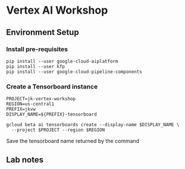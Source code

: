 # Vertex AI Workshop


## Environment Setup

### Install pre-requisites

```
pip install --user google-cloud-aiplatform
pip install --user kfp
pip install --user google-cloud-pipeline-components
```

### Create a Tensorboard instance

```
PROJECT=jk-vertex-workshop
REGION=us-central1
PREFIX=jkvw
DISPLAY_NAME=${PREFIX}-tensorboard

gcloud beta ai tensorboards create --display-name $DISPLAY_NAME \
  --project $PROJECT --region $REGION

```

Save the tensorboard name returned by the command

## Lab notes

